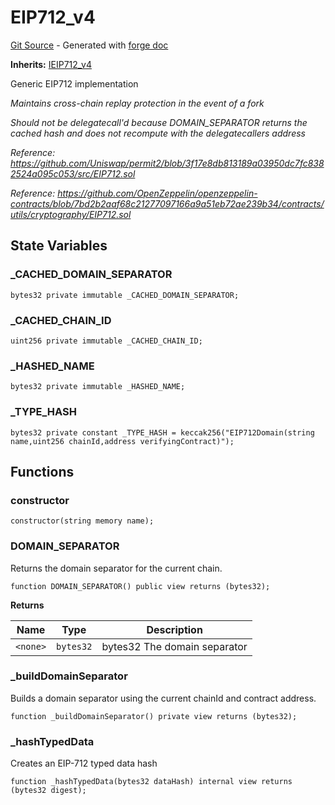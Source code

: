 # EIP712_v4
[Git Source](https://github.com/uniswap/v4-periphery/blob/cf451c4f55f36ea64c2007d331e3a3574225fc8b/src/base/EIP712_v4.sol) - Generated with [forge doc](https://book.getfoundry.sh/reference/forge/forge-doc)

**Inherits:**
[IEIP712_v4](contracts/v4/reference/periphery/interfaces/IEIP712_v4.md)

Generic EIP712 implementation

*Maintains cross-chain replay protection in the event of a fork*

*Should not be delegatecall'd because DOMAIN_SEPARATOR returns the cached hash and does not recompute with the delegatecallers address*

*Reference: https://github.com/Uniswap/permit2/blob/3f17e8db813189a03950dc7fc8382524a095c053/src/EIP712.sol*

*Reference: https://github.com/OpenZeppelin/openzeppelin-contracts/blob/7bd2b2aaf68c21277097166a9a51eb72ae239b34/contracts/utils/cryptography/EIP712.sol*


## State Variables
### _CACHED_DOMAIN_SEPARATOR

```solidity
bytes32 private immutable _CACHED_DOMAIN_SEPARATOR;
```


### _CACHED_CHAIN_ID

```solidity
uint256 private immutable _CACHED_CHAIN_ID;
```


### _HASHED_NAME

```solidity
bytes32 private immutable _HASHED_NAME;
```


### _TYPE_HASH

```solidity
bytes32 private constant _TYPE_HASH = keccak256("EIP712Domain(string name,uint256 chainId,address verifyingContract)");
```


## Functions
### constructor


```solidity
constructor(string memory name);
```

### DOMAIN_SEPARATOR

Returns the domain separator for the current chain.


```solidity
function DOMAIN_SEPARATOR() public view returns (bytes32);
```
**Returns**

|Name|Type|Description|
|----|----|-----------|
|`<none>`|`bytes32`|bytes32 The domain separator|


### _buildDomainSeparator

Builds a domain separator using the current chainId and contract address.


```solidity
function _buildDomainSeparator() private view returns (bytes32);
```

### _hashTypedData

Creates an EIP-712 typed data hash


```solidity
function _hashTypedData(bytes32 dataHash) internal view returns (bytes32 digest);
```

